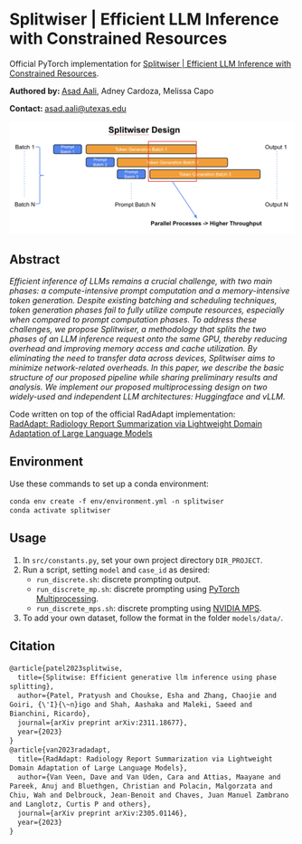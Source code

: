 # Splitwiser | Efficient LLM Inference with Constrained Resources

Official PyTorch implementation for [Splitwiser | Efficient LLM Inference with Constrained Resources](https://asad-aali.github.io/assets/pdf/paper_splitwiser.pdf).

<b>Authored by: </b>[Asad Aali](https://asad-aali.github.io/), Adney Cardoza, Melissa Capo<be>

<b>Contact: </b>asad.aali@utexas.edu<br>

<center>

![](figs/splitwiser_design.png)

</center>

## Abstract
*Efficient inference of LLMs remains a crucial challenge, with two main phases: a compute-intensive prompt computation and a memory-intensive token generation. Despite existing batching and scheduling techniques, token generation phases fail to fully utilize compute resources, especially when compared to prompt computation phases. To address these challenges, we propose Splitwiser, a methodology that splits the two phases of an LLM inference request onto the same GPU, thereby reducing overhead and improving memory access and cache utilization. By eliminating the need to transfer data across devices, Splitwiser aims to minimize network-related overheads. In this paper, we describe the basic structure of our proposed pipeline while sharing preliminary results and analysis. We implement our proposed multiprocessing design on two widely-used and independent LLM architectures: Huggingface and vLLM.*

Code written on top of the official RadAdapt implementation:<br>
[RadAdapt: Radiology Report Summarization via Lightweight Domain Adaptation of Large Language Models](https://arxiv.org/pdf/2305.01146.pdf)<br>

## Environment
Use these commands to set up a conda environment:
```
conda env create -f env/environment.yml -n splitwiser
conda activate splitwiser
```

## Usage
1. In `src/constants.py`, set your own project directory `DIR_PROJECT`.
2. Run a script, setting `model` and `case_id` as desired:
    - `run_discrete.sh`: discrete prompting output.
    - `run_discrete_mp.sh`: discrete prompting using [PyTorch Multiprocessing](https://pytorch.org/docs/stable/notes/multiprocessing.html).
    - `run_discrete_mps.sh`: discrete prompting using [NVIDIA MPS](https://docs.nvidia.com/deploy/mps/index.html).
4. To add your own dataset, follow the format in the folder `models/data/`.

## Citation
```
@article{patel2023splitwise,
  title={Splitwise: Efficient generative llm inference using phase splitting},
  author={Patel, Pratyush and Choukse, Esha and Zhang, Chaojie and Goiri, {\'I}{\~n}igo and Shah, Aashaka and Maleki, Saeed and Bianchini, Ricardo},
  journal={arXiv preprint arXiv:2311.18677},
  year={2023}
}
@article{van2023radadapt,
  title={RadAdapt: Radiology Report Summarization via Lightweight Domain Adaptation of Large Language Models},
  author={Van Veen, Dave and Van Uden, Cara and Attias, Maayane and Pareek, Anuj and Bluethgen, Christian and Polacin, Malgorzata and Chiu, Wah and Delbrouck, Jean-Benoit and Chaves, Juan Manuel Zambrano and Langlotz, Curtis P and others},
  journal={arXiv preprint arXiv:2305.01146},
  year={2023}
}
```
